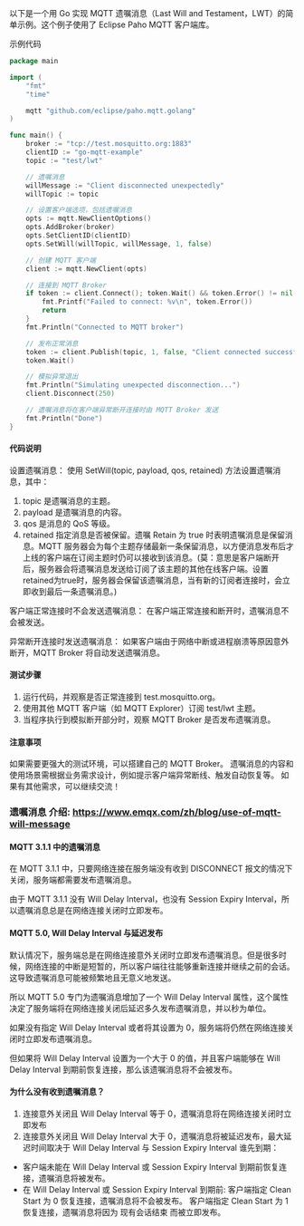 以下是一个用 Go 实现 MQTT 遗嘱消息（Last Will and Testament，LWT）的简单示例。这个例子使用了 Eclipse Paho MQTT 客户端库。

示例代码
```go
package main

import (
	"fmt"
	"time"

	mqtt "github.com/eclipse/paho.mqtt.golang"
)

func main() {
	broker := "tcp://test.mosquitto.org:1883"
	clientID := "go-mqtt-example"
	topic := "test/lwt"

	// 遗嘱消息
	willMessage := "Client disconnected unexpectedly"
	willTopic := topic

	// 设置客户端选项，包括遗嘱消息
	opts := mqtt.NewClientOptions()
	opts.AddBroker(broker)
	opts.SetClientID(clientID)
	opts.SetWill(willTopic, willMessage, 1, false)

	// 创建 MQTT 客户端
	client := mqtt.NewClient(opts)

	// 连接到 MQTT Broker
	if token := client.Connect(); token.Wait() && token.Error() != nil {
		fmt.Printf("Failed to connect: %v\n", token.Error())
		return
	}
	fmt.Println("Connected to MQTT broker")

	// 发布正常消息
	token := client.Publish(topic, 1, false, "Client connected successfully")
	token.Wait()

	// 模拟异常退出
	fmt.Println("Simulating unexpected disconnection...")
	client.Disconnect(250)

	// 遗嘱消息将在客户端异常断开连接时由 MQTT Broker 发送
	fmt.Println("Done")
}
```
#### 代码说明
设置遗嘱消息：
使用 SetWill(topic, payload, qos, retained) 方法设置遗嘱消息，其中：
1. topic 是遗嘱消息的主题。
2. payload 是遗嘱消息的内容。
3. qos 是消息的 QoS 等级。
4. retained 指定消息是否被保留。遗嘱 Retain 为 true 时表明遗嘱消息是保留消息。MQTT 服务器会为每个主题存储最新一条保留消息，以方便消息发布后才上线的客户端在订阅主题时仍可以接收到该消息。(莫：意思是客户端断开后，服务器会将遗嘱消息发送给订阅了该主题的其他在线客户端。设置retained为true时，服务器会保留该遗嘱消息，当有新的订阅者连接时，会立即收到最后一条遗嘱消息。)

客户端正常连接时不会发送遗嘱消息：
在客户端正常连接和断开时，遗嘱消息不会被发送。

异常断开连接时发送遗嘱消息：
如果客户端由于网络中断或进程崩溃等原因意外断开，MQTT Broker 将自动发送遗嘱消息。

#### 测试步骤
1. 运行代码，并观察是否正常连接到 test.mosquitto.org。
2. 使用其他 MQTT 客户端（如 MQTT Explorer）订阅 test/lwt 主题。
3. 当程序执行到模拟断开部分时，观察 MQTT Broker 是否发布遗嘱消息。

#### 注意事项
如果需要更强大的测试环境，可以搭建自己的 MQTT Broker。
遗嘱消息的内容和使用场景需根据业务需求设计，例如提示客户端异常断线、触发自动恢复等。
如果有其他需求，可以继续交流！

### 遗嘱消息 介绍: https://www.emqx.com/zh/blog/use-of-mqtt-will-message
#### MQTT 3.1.1 中的遗嘱消息
在 MQTT 3.1.1 中，只要网络连接在服务端没有收到 DISCONNECT 报文的情况下关闭，服务端都需要发布遗嘱消息。

由于 MQTT 3.1.1 没有 Will Delay Interval，也没有 Session Expiry Interval，所以遗嘱消息总是在网络连接关闭时立即发布。

#### MQTT 5.0, Will Delay Interval 与延迟发布
默认情况下，服务端总是在网络连接意外关闭时立即发布遗嘱消息。但是很多时候，网络连接的中断是短暂的，所以客户端往往能够重新连接并继续之前的会话。这导致遗嘱消息可能被频繁地且无意义地发送。

所以 MQTT 5.0 专门为遗嘱消息增加了一个 Will Delay Interval 属性，这个属性决定了服务端将在网络连接关闭后延迟多久发布遗嘱消息，并以秒为单位。

如果没有指定 Will Delay Interval 或者将其设置为 0，服务端将仍然在网络连接关闭时立即发布遗嘱消息。

但如果将 Will Delay Interval 设置为一个大于 0 的值，并且客户端能够在 Will Delay Interval 到期前恢复连接，那么该遗嘱消息将不会被发布。

#### 为什么没有收到遗嘱消息？
1. 连接意外关闭且 Will Delay Interval 等于 0，遗嘱消息将在网络连接关闭时立即发布
2. 连接意外关闭且 Will Delay Interval 大于 0，遗嘱消息将被延迟发布，最大延迟时间取决于 Will Delay Interval 与 Session Expiry Interval 谁先到期：
+ 客户端未能在 Will Delay Interval 或 Session Expiry Interval 到期前恢复连接，遗嘱消息将被发布。
+ 在 Will Delay Interval 或 Session Expiry Interval 到期前:
 客户端指定 Clean Start 为 0 恢复连接，遗嘱消息将不会被发布。
 客户端指定 Clean Start 为 1 恢复连接，遗嘱消息将因为 现有会话结束 而被立即发布。